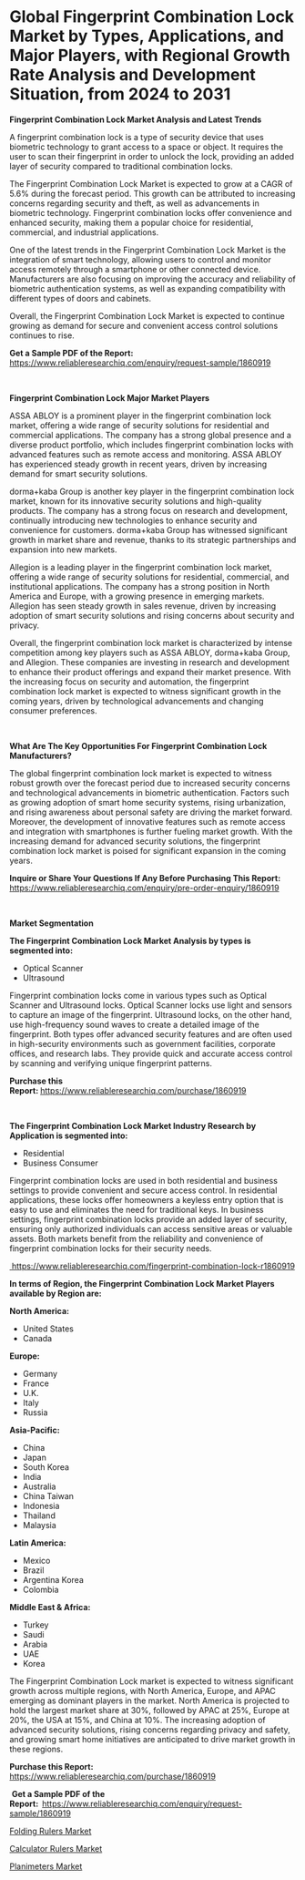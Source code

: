 <p><h1>Global Fingerprint Combination Lock Market by Types, Applications, and Major Players, with Regional Growth Rate Analysis and Development Situation, from 2024 to 2031</h1></p><p><strong>Fingerprint Combination Lock Market Analysis and Latest Trends</strong></p>
<p><p>A fingerprint combination lock is a type of security device that uses biometric technology to grant access to a space or object. It requires the user to scan their fingerprint in order to unlock the lock, providing an added layer of security compared to traditional combination locks.</p><p>The Fingerprint Combination Lock Market is expected to grow at a CAGR of 5.6% during the forecast period. This growth can be attributed to increasing concerns regarding security and theft, as well as advancements in biometric technology. Fingerprint combination locks offer convenience and enhanced security, making them a popular choice for residential, commercial, and industrial applications.</p><p>One of the latest trends in the Fingerprint Combination Lock Market is the integration of smart technology, allowing users to control and monitor access remotely through a smartphone or other connected device. Manufacturers are also focusing on improving the accuracy and reliability of biometric authentication systems, as well as expanding compatibility with different types of doors and cabinets.</p><p>Overall, the Fingerprint Combination Lock Market is expected to continue growing as demand for secure and convenient access control solutions continues to rise.</p></p>
<p><strong>Get a Sample PDF of the Report:&nbsp;</strong> <a href="https://www.reliableresearchiq.com/enquiry/request-sample/1860919">https://www.reliableresearchiq.com/enquiry/request-sample/1860919</a></p>
<p>&nbsp;</p>
<p><strong>Fingerprint Combination Lock Major Market Players</strong></p>
<p><p>ASSA ABLOY is a prominent player in the fingerprint combination lock market, offering a wide range of security solutions for residential and commercial applications. The company has a strong global presence and a diverse product portfolio, which includes fingerprint combination locks with advanced features such as remote access and monitoring. ASSA ABLOY has experienced steady growth in recent years, driven by increasing demand for smart security solutions.</p><p>dorma+kaba Group is another key player in the fingerprint combination lock market, known for its innovative security solutions and high-quality products. The company has a strong focus on research and development, continually introducing new technologies to enhance security and convenience for customers. dorma+kaba Group has witnessed significant growth in market share and revenue, thanks to its strategic partnerships and expansion into new markets.</p><p>Allegion is a leading player in the fingerprint combination lock market, offering a wide range of security solutions for residential, commercial, and institutional applications. The company has a strong position in North America and Europe, with a growing presence in emerging markets. Allegion has seen steady growth in sales revenue, driven by increasing adoption of smart security solutions and rising concerns about security and privacy.</p><p>Overall, the fingerprint combination lock market is characterized by intense competition among key players such as ASSA ABLOY, dorma+kaba Group, and Allegion. These companies are investing in research and development to enhance their product offerings and expand their market presence. With the increasing focus on security and automation, the fingerprint combination lock market is expected to witness significant growth in the coming years, driven by technological advancements and changing consumer preferences.</p></p>
<p>&nbsp;</p>
<p><strong>What Are The Key Opportunities For Fingerprint Combination Lock Manufacturers?</strong></p>
<p><p>The global fingerprint combination lock market is expected to witness robust growth over the forecast period due to increased security concerns and technological advancements in biometric authentication. Factors such as growing adoption of smart home security systems, rising urbanization, and rising awareness about personal safety are driving the market forward. Moreover, the development of innovative features such as remote access and integration with smartphones is further fueling market growth. With the increasing demand for advanced security solutions, the fingerprint combination lock market is poised for significant expansion in the coming years.</p></p>
<p><strong>Inquire or Share Your Questions If Any Before Purchasing This Report:</strong> <a href="https://www.reliableresearchiq.com/enquiry/pre-order-enquiry/1860919">https://www.reliableresearchiq.com/enquiry/pre-order-enquiry/1860919</a></p>
<p>&nbsp;</p>
<p><strong>Market Segmentation</strong></p>
<p><strong>The Fingerprint Combination Lock Market Analysis by types is segmented into:</strong></p>
<p><ul><li>Optical Scanner</li><li>Ultrasound</li></ul></p>
<p><p>Fingerprint combination locks come in various types such as Optical Scanner and Ultrasound locks. Optical Scanner locks use light and sensors to capture an image of the fingerprint. Ultrasound locks, on the other hand, use high-frequency sound waves to create a detailed image of the fingerprint. Both types offer advanced security features and are often used in high-security environments such as government facilities, corporate offices, and research labs. They provide quick and accurate access control by scanning and verifying unique fingerprint patterns.</p></p>
<p><strong>Purchase this Report:&nbsp;</strong><a href="https://www.reliableresearchiq.com/purchase/1860919">https://www.reliableresearchiq.com/purchase/1860919</a></p>
<p>&nbsp;</p>
<p><strong>The Fingerprint Combination Lock Market Industry Research by Application is segmented into:</strong></p>
<p><ul><li>Residential</li><li>Business Consumer</li></ul></p>
<p><p>Fingerprint combination locks are used in both residential and business settings to provide convenient and secure access control. In residential applications, these locks offer homeowners a keyless entry option that is easy to use and eliminates the need for traditional keys. In business settings, fingerprint combination locks provide an added layer of security, ensuring only authorized individuals can access sensitive areas or valuable assets. Both markets benefit from the reliability and convenience of fingerprint combination locks for their security needs.</p></p>
<p><a href="https://www.reliableresearchiq.com/fingerprint-combination-lock-r1860919">&nbsp;https://www.reliableresearchiq.com/fingerprint-combination-lock-r1860919</a></p>
<p><strong>In terms of Region, the Fingerprint Combination Lock Market Players available by Region are:</strong></p>
<p>
    <p> <strong> North America: </strong>
        <ul>
            <li>United States</li>
            <li>Canada</li>
        </ul>
        </p> 
    <p> <strong> Europe: </strong>
        <ul>
            <li>Germany</li>
            <li>France</li>
            <li>U.K.</li>
            <li>Italy</li>
            <li>Russia</li>
        </ul>
        </p> 
    <p> <strong> Asia-Pacific: </strong>
        <ul>
            <li>China</li>
            <li>Japan</li>
            <li>South Korea</li>
            <li>India</li>
            <li>Australia</li>
            <li>China Taiwan</li>
            <li>Indonesia</li>
            <li>Thailand</li>
            <li>Malaysia</li>
        </ul>
        </p> 
    <p> <strong> Latin America: </strong>
        <ul>
            <li>Mexico</li>
            <li>Brazil</li>
            <li>Argentina Korea</li>
            <li>Colombia</li>
        </ul>
        </p> 
    <p> <strong> Middle East & Africa: </strong>
        <ul>
            <li>Turkey</li>
            <li>Saudi</li>
            <li>Arabia</li>
            <li>UAE</li>
            <li>Korea</li>
        </ul>
    </p>
    </p>
<p><p>The Fingerprint Combination Lock market is expected to witness significant growth across multiple regions, with North America, Europe, and APAC emerging as dominant players in the market. North America is projected to hold the largest market share at 30%, followed by APAC at 25%, Europe at 20%, the USA at 15%, and China at 10%. The increasing adoption of advanced security solutions, rising concerns regarding privacy and safety, and growing smart home initiatives are anticipated to drive market growth in these regions.</p></p>
<p><strong>Purchase this Report: </strong><a href="https://www.reliableresearchiq.com/purchase/1860919">https://www.reliableresearchiq.com/purchase/1860919</a></p>
<p>&nbsp;<strong>Get a Sample PDF of the Report:&nbsp;&nbsp;</strong><a href="https://www.reliableresearchiq.com/enquiry/request-sample/1860919">https://www.reliableresearchiq.com/enquiry/request-sample/1860919</a></p>
<p><strong></strong></p>
<p><p><a href="https://github.com/hannahforsyth9786/Market-Research-Report-List-1/blob/main/folding-rulers-market.md">Folding Rulers Market</a></p><p><a href="https://github.com/belaayi865/Market-Research-Report-List-1/blob/main/calculator-rulers-market.md">Calculator Rulers Market</a></p><p><a href="https://github.com/daveutchsj/Market-Research-Report-List-1/blob/main/planimeters-market.md">Planimeters Market</a></p></p>